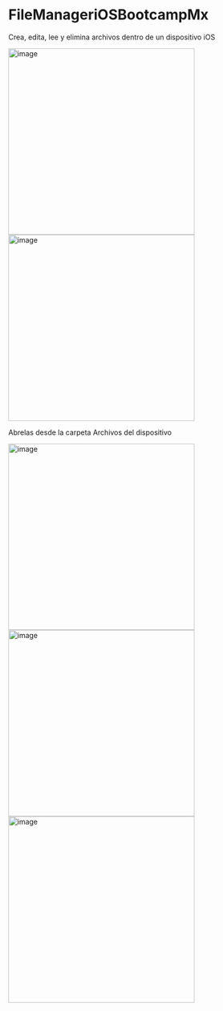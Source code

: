 # FileManageriOSBootcampMx

Crea, edita, lee y elimina archivos dentro de un dispositivo iOS


<img width="371" alt="image" src="https://github.com/marcoalonso/FileManageriOSBootcampMx/assets/49013250/7b2afd3a-6c8e-4d93-860a-2b67b9f29bdb">


<img width="371" alt="image" src="https://github.com/marcoalonso/FileManageriOSBootcampMx/assets/49013250/a6562a19-039f-449c-9fb5-720a94ca9528">


Abrelas desde la carpeta Archivos del dispositivo

<img width="371" alt="image" src="https://github.com/marcoalonso/FileManageriOSBootcampMx/assets/49013250/e8f63a20-2b0a-480c-9c5b-69d07d39d0c5">

<img width="371" alt="image" src="https://github.com/marcoalonso/FileManageriOSBootcampMx/assets/49013250/660875f2-e6bb-4553-9cdb-7472f8c9d82b">


<img width="371" alt="image" src="https://github.com/marcoalonso/FileManageriOSBootcampMx/assets/49013250/ae0161bc-3b4a-49c4-a947-11f906e2076f">

